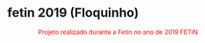 # fetin 2019 (Floquinho)

<div style="text-align: center; margin: 0 auto; width: 400px;">
  <p style="color: red;">Projeto realizado durante a Fetin no ano de 2019 FETIN</p>
</div>
